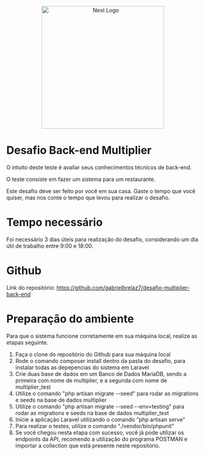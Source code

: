 
<p align="center">
  <img src="https://multiplier.com.br/assets/multiplier.svg" width="320" alt="Nest Logo" />
</p>


# Desafio Back-end Multiplier

O intuito deste teste é avaliar seus conhecimentos técnicos de back-end.

O teste consiste em fazer um sistema para um restaurante.

Este desafio deve ser feito por você em sua casa. Gaste o tempo que você quiser, mas nos conte o tempo que levou para realizar o desafio.

# Tempo necessário

Foi necessário 3 dias úteis para realização do desafio, considerando um dia útil de trabalho entre 9:00 e 18:00.

# Github

Link do repositório: 
https://github.com/gabrielbrelaz7/desafio-multiplier-back-end

# Preparação do ambiente

Para que o sistema funcione corretamente em sua máquina local, realize as etapas seguinte.

1. Faça o clone do repositório do Github para sua máquina local
2. Rode o comando composer install dentro da pasta do desafio, para instalar todas as depepencias do sistema em Laravel
3. Crie duas base de dados em um Banco de Dados MariaDB, sendo a primeira com nome de multiplier, e a segunda com nome de multiplier_test
4. Utilize o comando "php artisan migrate --seed" para rodar as migrations e seeds na base de dados multiplier
5. Utilize o comando "php artisan migrate --seed --env=testing" para rodar as migrations e seeds na base de dados multiplier_test  
6. Inicie a aplicação Laravel utilizando o comando "php artisan serve"
7. Para realizar o testes, utilize o comando "./vendor/bin/phpunit"
8. Se você chegou nesta etapa com sucesso, você já pode utilizar os endpoints da API, recomendo a utilização do programa POSTMAN e importar a collection que está presente neste repositório.